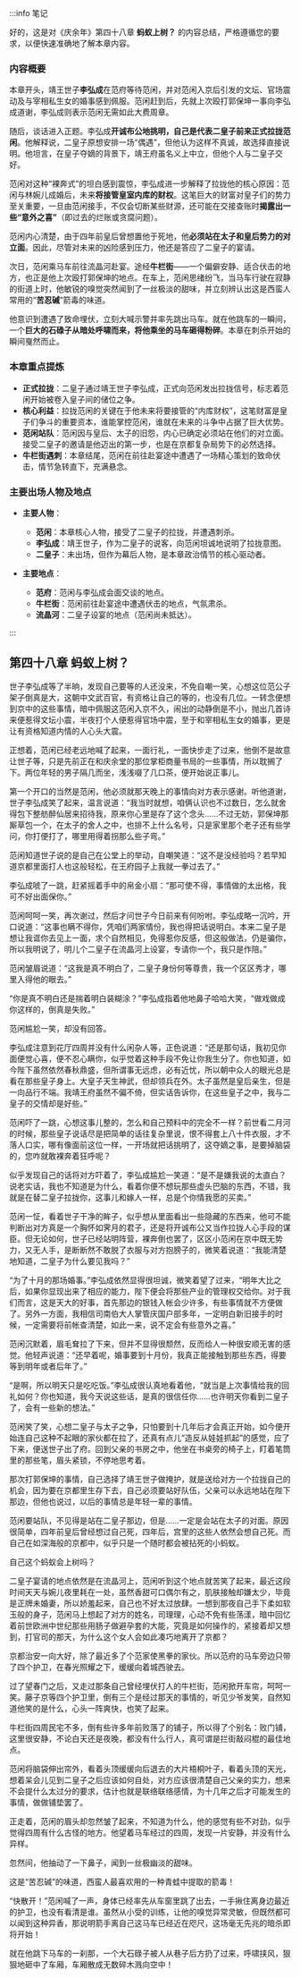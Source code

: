 :::info 笔记

好的，这是对《庆余年》第四十八章 **蚂蚁上树？** 的内容总结，严格遵循您的要求，以便快速准确地了解本章内容。

### 内容概要

本章开头，靖王世子**李弘成**在范府等待范闲，并对范闲入京后引发的文坛、官场震动及与宰相私生女的婚事感到佩服。范闲赶到后，先就上次殴打郭保坤一事向李弘成道谢，李弘成则表示范闲无需如此大费周章。

随后，谈话进入正题。李弘成**开诚布公地挑明，自己是代表二皇子前来正式拉拢范闲**。他解释说，二皇子原想安排一场“偶遇”，但他认为这样不真诚，故选择直接说明。他坦言，在皇子夺嫡的背景下，靖王府虽名义上中立，但他个人与二皇子交好。

范闲对这种“裸奔式”的坦白感到震惊，李弘成进一步解释了拉拢他的核心原因：范闲与林婉儿成婚后，未来**将接管皇室内库的财权**。这笔巨大的财富对皇子们的势力至关重要，一旦由范闲接手，不仅会切断某些财源，还可能在交接查账时**揭露出一些“意外之喜”**（即过去的烂账或贪腐问题）。

范闲内心清楚，由于四年前皇后曾想置他于死地，他**必须站在太子和皇后势力的对立面**。因此，尽管对未来的凶险感到压力，他还是答应了二皇子的宴请。

次日，范闲乘马车前往流晶河赴宴。途经**牛栏街**——一个偏僻安静、适合伏击的地方，也正是他上次殴打郭保坤的地点。在车上，范闲思绪纷飞，当马车行驶在寂静的街道上时，他敏锐的嗅觉突然闻到了一丝极淡的甜味，并立刻辨认出这是西蛮人常用的“**苦忍碱**”箭毒的味道。

他意识到遭遇了致命埋伏，立刻大喊示警并率先跳出马车。就在他跳车的一瞬间，一个**巨大的石碌子从暗处呼啸而来，将他乘坐的马车砸得粉碎**。本章在刺杀开始的瞬间戛然而止。

### 本章重点提炼

*   **正式拉拢**：二皇子通过靖王世子李弘成，正式向范闲发出拉拢信号，标志着范闲开始被卷入皇子间的储位之争。
*   **核心利益**：拉拢范闲的关键在于他未来将要接管的“内库财权”，这笔财富是皇子们争斗的重要资本，谁能掌控范闲，谁就在未来的斗争中占据了巨大优势。
*   **范闲站队**：范闲因与皇后、太子的旧怨，内心已确定必须站在他们的对立面。接受二皇子的邀请是他迈出的第一步，也是在京都复杂局势下的必然选择。
*   **牛栏街遇刺**：本章结尾，范闲在前往赴宴途中遭遇了一场精心策划的致命伏击，情节急转直下，充满悬念。

### 主要出场人物及地点

*   **主要人物**：
    *   **范闲**：本章核心人物，接受了二皇子的拉拢，并遭遇刺杀。
    *   **李弘成**：靖王世子，作为二皇子的说客，向范闲坦诚地说明了拉拢意图。
    *   **二皇子**：未出场，但作为幕后人物，是本章政治情节的核心驱动者。

*   **主要地点**：
    *   **范府**：范闲与李弘成会面交谈的地点。
    *   **牛栏街**：范闲前往赴宴途中遭遇伏击的地点，气氛肃杀。
    *   **流晶河**：二皇子设宴的地点（范闲尚未抵达）。

:::

## 第四十八章 **蚂蚁上树？**

世子李弘成等了半晌，发现自己要等的人还没来，不免自嘲一笑，心想这位范公子架子倒真是大，这朝中文武百官，有资格让自己的等的，也没有几位。一转念便想到京中的这些事情，暗中佩服这范闲入京不久，闹出的动静倒是不小，抛出几首诗来便惹得文坛小震，半夜打个人便惹得官场中震，至于和宰相私生女的婚事，更是让有资格知道内情的人心头大震。

正想着，范闲已经老远地喊了起来，一面行礼，一面快步走了过来，他倒不是故意让世子等，只是先前正在和庆余堂的那位掌柜商量书局的一些事情，所以耽搁了下。两位年轻的男子隔几而坐，浅浅啜了几口茶，便开始说正事儿。

第一个开口的当然是范闲，他必须就那天晚上的事情向对方表示感谢。听他道谢，世子李弘成笑了起来，温言说道：“我当时就想，咱俩认识也不过数日，怎么就舍得包下整舫醉仙居来招待我，原来你心里是存了这个念头……不过无妨，郭保坤那厮草包一个，在太子的舍人之中，也排不上什么名号，只是家里那个老子还有些学问，你打便打了，哪里用得着拐那么些子弯。”

范闲知道世子说的是自己在公堂上的举动，自嘲笑道：“这不是没经验吗？若早知道京都里面打人也这般轻松，在王府园子上我就一拳过去了。”

李弘成唬了一跳，赶紧摇着手中的帛金小扇：“那可使不得，事情做的太出格，我可不好出面保你。”

范闲呵呵一笑，再次谢过，然后才问世子今日前来有何吩咐。李弘成略一沉吟，开口说道：“这事也瞒不得你，凭咱们两家情份，我也得把话说明白。本来二皇子是想让我诓你去见上一面，求个自然相见，免得惹你反感，但这般做法，仍是骗你，所以我明说了，明儿个二皇子在流晶河上设宴，专请你一个，我只是作陪。”

范闲皱眉说道：“这我是真不明白了，二皇子身份何等尊贵，我一个区区秀才，哪里入得他的眼去。”

“你是真不明白还是揣着明白装糊涂？”李弘成指着他地鼻子哈哈大笑，“做戏做成你这样的，倒真是失败。”

范闲尴尬一笑，却没有回答。

李弘成注意到花厅四周并没有什么闲杂人等，正色说道：“还是那句话，我初见你面便觉心喜，便不忍心瞒你，似乎觉着这种手段不免让你我生分了。你也知道，如今陛下虽然依然春秋鼎盛，但所谓事无远虑，必有近忧，所以朝中众人的眼光总是看在那些皇子身上。大皇子天生神武，但却领兵在外。太子虽然是皇后亲生，但是一向品行不端。我靖王府虽然不偏不倚，但实话告诉你，在这些皇子之中，我与二皇子的交情却是好些。”

范闲吓了一跳，心想这事儿整的，怎么和自己预料中的完全不一样？前世看二月河的时候，那些皇子说话尽是把简单的话往复杂里说，恨不得套上八十件衣服，才不落人口实，哪有像面前这位一样，一开场就把话挑明了，这夺嫡之事，是要掉脑袋的，您咋就敢裸奔着狂呼呢？

似乎发现自己的话将对方吓着了，李弘成尴尬一笑道：“是不是嫌我说的太直白？说老实话，我也不知道是为什么，看着你便不想玩那些虚头巴脑的东西，不错，我就是在替二皇子拉拢你，这事儿和嫁人一样，总是个你情我愿的买卖。”

范闲一怔，看着世子干净的眸子，似乎想从里面看出一些隐藏的东西来，他可不能判断出对方真是一个胸怀如霁月的君子，还是将开诚布公又当作拉拢人心手段的谋臣。但无论如何，世子已经站明阵营，裸奔倒也罢了，区区小范闲在京中既无势力，又无人手，是断断然不敢脱了衣服与对方抱膀子的，微笑着说道：“我能清楚地知道，二皇子为什么要见我吗？”

“为了十月的那场婚事。”李弘成依然显得很坦诚，微笑着望了过来，“明年大比之后，如果你显现出来了相应的能力，陛下便会将那些产业的管理权交给你。对于我们而言，这是天大的好事，首先那边的银钱入帐会少许多，有些事情就不方便做了。另外一方面，我相信司南伯大人掌管庆国户部多年，一定明白新旧接手的时候，一定需要将前帐查清楚，如此一来，说不定会有些意外之喜。”

范闲沉默着，眉毛耷拉了下来，但并不显得很颓然，反而给人一种很安顺无害的感觉。他轻声说道：“还早着呢，婚事要到十月份，我真正能接触到那些东西，得要等到明年或者后年了。”

“是啊，所以明天只是吃吃饭。”李弘成很认真地看着他，“就当是上次事情给我的回礼如何？你也知道，我今天说这些话，是真的很信任你……也许明天你看到二皇子了，会有一些新的想法。”

范闲笑了笑，心想二皇子与太子之争，只怕要到十几年后才会真正开始，如今便开始连自己这种不起眼的家伙都在拉了，还真有点儿“造反从娃娃抓起”的感觉，应了下来，便送世子出了府。回到父亲的书房之中，他坐在书桌旁的椅子上，盯着笔筒里的那些笔，眉头紧锁，不停地思考着。

那次打郭保坤的事情，自己选择了靖王世子做掩护，就是送给对方一个拉拢自己的机会，因为要在京都里生存下去，自己必须要站好队伍，父亲可以永远地站在陛下那边，但他也说过，以后的事情总是年轻一辈的事情。

范闲要站队，不见得是站在二皇子那边，但是……一定是会站在太子的对面。原因很简单，四年前皇后曾经想过自己死，四年后，宫里的这些人依然会想自己死。而自己在如深海般的京都中，似乎只是一个随时都会被拈死的小蚂蚁。

自己这个蚂蚁会上树吗？

二皇子宴请的地点依然是在流晶河上，范闲听到这个地点就苦笑了起来，最近这段时间天天与婉儿夜里耗在一处，虽然香甜可口偶尔有之，肌肤接触却嫌太少，毕竟是正牌未婚妻，所以娇羞起来，自己也不好太过放肆。一想到那夜自己手下柔如软玉般的身子，范闲马上想起了对方的姓名，司理理，心动不免有些荡漾，暗中回忆着前世欧洲中世纪那些用肠子做避孕套的大能，究竟是如何操作的，紧接着却又想到，打官司的那天，为什么这个女人会如此凑巧地离开了京都？

京都治安一向大好，除了最近多了个范家使黑拳的家伙。所以范府的马车旁边只带了四个护卫，在春光照耀之下，缓缓向着城西驶去。

过了望春门之后，又走过那条自己曾经埋伏打人的牛栏街，范闲掀开车帘，呵呵一笑。藤子京等四个护卫里，倒有三个是经过那天的事情的，听见少爷发笑，自然知道他笑的是什么，心头一阵爽快，也笑了起来。

牛栏街四周民宅不多，倒有些许多年前败落了的铺子，所以得了个别名：败门铺，这里很安静，不论白天还是夜晚，都没有什么行人，真可谓是拦街敲闷棍的最佳地点。

范闲将脑袋伸出帘外，看着头顶缓缓向后退去的大片梧桐叶子，看着头顶的天光，想着呆会儿见到二皇子之后应该如何自处，对方应该很清楚自己父亲的实力，想来不会提什么太过分的要求，估计也就是联络联络感情，为十几年之后才可能发生的事情，做做铺垫罢了。

正走着，范闲的眉头却忽然皱了起来，不知道为什么，他的感觉有些不对劲，似乎觉得四周有什么古怪的地方。他望着马车经过的四周，发现一片安静，并没有什么异样。

忽然间，他抽动了一下鼻子，闻到一丝极幽淡的甜味。

这是“苦忍碱”的味道，西蛮人最喜欢用的一种青蛙中提取的箭毒！

“快散开！”范闲喊了一声，身体已经率先从车窗里跳了出去，一手揪住离身边最近的护卫，也没有看清是谁。虽然从小受的训练，让他的嗅觉异常灵敏，但既然都可以闻到这种异香，那说明箭手离自己这马车已经近在咫尺，这场毫无先兆的暗杀即将开始！

就在他跳下马车的一刹那，一个大石碌子被人从巷子后方扔了过来，呼啸挟风，狠狠地砸中了车厢，车厢散成无数碎木溅向空中！

